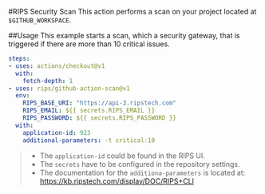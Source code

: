#RIPS Security Scan
This action performs a scan on your project located at `$GITHUB_WORKSPACE`.

##Usage
This example starts a scan, which a security gateway, that is triggered if there are more than 10 critical issues.

```yaml
steps:
- uses: actions/checkout@v1
  with:
    fetch-depth: 1
- uses: rips/github-action-scan@v1
  env:
    RIPS_BASE_URI: "https://api-3.ripstech.com"
    RIPS_EMAIL: ${{ secrets.RIPS_EMAIL }}
    RIPS_PASSWORD: ${{ secrets.RIPS_PASSWORD }}
  with:
    application-id: 923
    additional-parameters: -t critical:10 
```
> - The `application-id` could be found in the RIPS UI.
> - The `secrets` have to be configured in the repository settings.
> - The documentation for the `additiona-parameters` is located at: https://kb.ripstech.com/display/DOC/RIPS+CLI